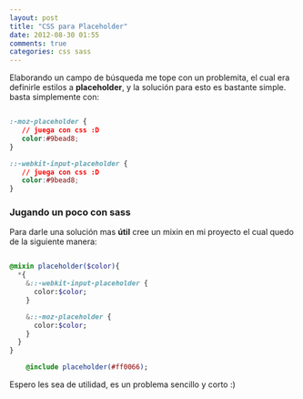 ```yaml
---
layout: post
title: "CSS para Placeholder"
date: 2012-08-30 01:55
comments: true
categories: css sass
---
```


Elaborando un campo de búsqueda me tope con un problemita, el cual era definirle estilos a **placeholder**, y la solución para esto es bastante simple. basta simplemente con:

``` css Estilos para placeholder

:-moz-placeholder {  
   // juega con css :D
   color:#9bead8;
}

::-webkit-input-placeholder {
   // juega con css :D
   color:#9bead8;
}
``` 

### Jugando un poco con sass

Para darle una solución mas **útil** cree un mixin en mi proyecto el cual quedo de la siguiente manera:

```sass PlaceholderMixin 

@mixin placeholder($color){
  *{
    &::-webkit-input-placeholder {
      color:$color;
    }

    &::-moz-placeholder {
      color:$color;
    }
  }
}
```


```sass 
	@include placeholder(#ff0066);
```


Espero les sea de utilidad, es un problema sencillo y corto :)
